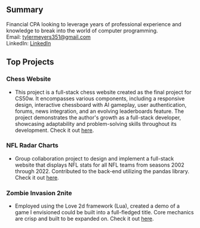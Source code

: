 ## Summary
Financial CPA looking to leverage years of professional experience and knowledge to break into the world of computer programming.  
Email: tylermeyers351@gmail.com  
LinkedIn: [LinkedIn](www.linkedin.com/in/tyler-meyers-cpa)



## Top Projects

### Chess Website
- This project is a full-stack chess website created as the final project for CS50w. It encompasses various components, including a responsive design, interactive chessboard with AI gameplay, user authentication, forums, news integration, and an evolving leaderboards feature. The project demonstrates the author's growth as a full-stack developer, showcasing adaptability and problem-solving skills throughout its development. Check it out [here](https://github.com/tylermeyers351/CS50W-Final-Project-Chess-Website).

### NFL Radar Charts
- Group collaboration project to design and implement a full-stack website that displays NFL stats for all NFL teams from seasons 2002 through 2022. Contributed to the back-end utilizing the pandas library. Check it out [here](https://github.com/tylermeyers351/NFL-Radar-Charts).  

### Zombie Invasion 2nite
- Employed using the Love 2d framework (Lua), created a demo of a game I envisioned could be built into a full-fledged title. Core mechanics are crisp and built to be expanded on. Check it out [here](https://github.com/tylermeyers351/CS50-Final-Project-Love2d).  
